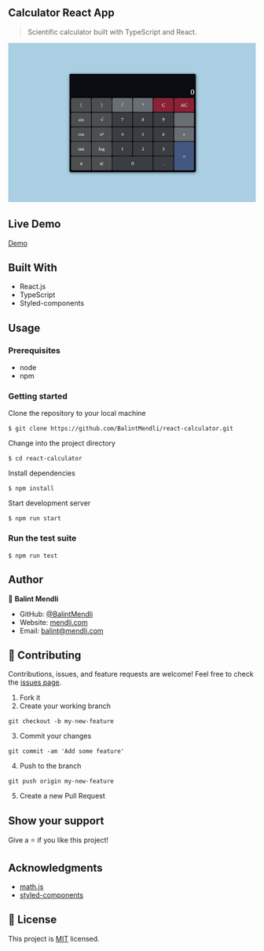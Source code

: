 ## Calculator React App

> Scientific calculator built with TypeScript and React.

![calculator](img/calculator.png)

## Live Demo

[Demo](https://balintmendli.github.io/react-calculator/)

## Built With

- React.js
- TypeScript
- Styled-components

## Usage

### Prerequisites

- node
- npm

### Getting started

Clone the repository to your local machine

```
$ git clone https://github.com/BalintMendli/react-calculator.git
```

Change into the project directory

```
$ cd react-calculator
```

Install dependencies

```
$ npm install
```

Start development server

```
$ npm run start
```

### Run the test suite

```
$ npm run test
```

## Author

👤 **Balint Mendli**

- GitHub: [@BalintMendli](https://github.com/BalintMendli)
- Website: [mendli.com](https://mendli.com)
- Email: [balint@mendli.com](mailto:balint@mendli.com)

## 🤝 Contributing

Contributions, issues, and feature requests are welcome!
Feel free to check the [issues page](https://github.com/BalintMendli/react-calculator/issues/).

1. Fork it
2. Create your working branch

```
git checkout -b my-new-feature
```

3. Commit your changes

```
git commit -am 'Add some feature'
```

4. Push to the branch

```
git push origin my-new-feature
```

5. Create a new Pull Request

## Show your support

Give a ⭐️ if you like this project!

## Acknowledgments

- [math.js](https://mathjs.org/)
- [styled-components](https://styled-components.com/)

## 📝 License

This project is [MIT](LICENSE.md) licensed.
